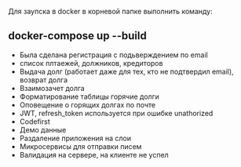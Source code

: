 Для заупска в docker в корневой папке выполнить команду: <br/>
## docker-compose up --build <br/>
<ul>
<li>Была сделана регистрация с подьверждением по email</li>
  <li>список плтаежей, должников, кредиторов</li>
  <li>Выдача долг (работает даже для тех, кто не подтвердил email), возврат долга</li>
  <li>Взаимозачет долга</li>
  <li>Форматирование таблицы горячие долги</li>
  <li>Оповещение о горящих долгах по почте</li>
  <li>JWT, refresh_token используется при ошибке unathorized</li>
  <li>Codefirst</li>
  <li>Демо данные</li>
  <li>Раздаление приложения на слои</li>
  <li>Микросервисы для отправки писем</li>
  <li>Валидация на сервере, на клиенте не успел</li>
</ul>

